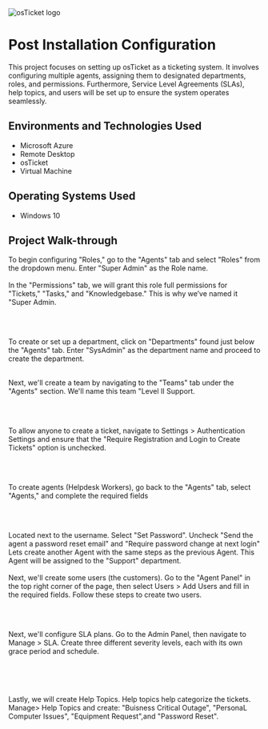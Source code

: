 <img src="https://i.imgur.com/Clzj7Xs.png" alt="osTicket logo"/>
</p>

<h1>Post Installation Configuration</h1>
This project focuses on setting up osTicket as a ticketing system. It involves configuring multiple agents, assigning them to designated departments, roles, and permissions. Furthermore, Service Level Agreements (SLAs), help topics, and users will be set up to ensure the system operates seamlessly.<br />

<h2>Environments and Technologies Used</h2>

- Microsoft Azure 
- Remote Desktop 
- osTicket
- Virtual Machine

<h2>Operating Systems Used </h2>

- Windows 10</b>


<h2>Project Walk-through</h2>

To begin configuring "Roles," go to the "Agents" tab and select "Roles" from the dropdown menu. Enter "Super Admin" as the Role name.<br/>
<br/> 
<img src="https://i.ibb.co/MP1WQRF/1.jpg" alt=""/>
<br/> 
In the "Permissions" tab, we will grant this role full permissions for "Tickets," "Tasks," and "Knowledgebase." This is why we’ve named it "Super Admin.
<br />
<br/> 

<img src="https://i.ibb.co/Nxfjw9n/2.jpg" alt=""/>
<br/>
<br/> 

To create or set up a department, click on "Departments" found just below the "Agents" tab. Enter "SysAdmin" as the department name and proceed to create the department.
<br />
<img src="https://i.ibb.co/ZgH1f6J/3.jpg" alt=""/>
<br/>
<br/> 

Next, we'll create a team by navigating to the "Teams" tab under the "Agents" section. We'll name this team "Level II Support.
<br/>
<br/> 

<img src="https://i.ibb.co/1X2PrGs/4.jpg" alt=""/>
<br/>
<br/> 

To allow anyone to create a ticket, navigate to Settings > Authentication Settings and ensure that the "Require Registration and Login to Create Tickets" option is unchecked.
<br/>
<br/> 

<img src="https://i.ibb.co/bLJtx3W/5.jpg" alt=""/>
<br/>
<br/> 

To create agents (Helpdesk Workers), go back to the "Agents" tab, select "Agents," and complete the required fields
<br/>
<br/> 
 
<img src="https://i.ibb.co/qM02CGy/6.jpg" alt=""/>
<br/>
<br/> 

Located next to the username. Select "Set Password". Uncheck "Send the agent a password reset email" and "Require password change at next login"
<br/>
<img src="https://i.ibb.co/QNs9JFx/7.jpg" alt=""/>
<br/>
Lets create another Agent with the same steps as the previous Agent. This Agent will be assigned to the "Support" department. 
<br/> 
<img src="https://i.ibb.co/J2RbZgg/8.jpg" alt=""/>
<img src="https://i.ibb.co/hcTGKkL/9.jpg" alt=""/>
<br/>
Next, we'll create some users (the customers). Go to the "Agent Panel" in the top right corner of the page, then select Users > Add Users and fill in the required fields. Follow these steps to create two users.
<br/>
<br/> 
  
<img src="https://i.ibb.co/HdDD6zw/10.jpg" alt=""/>
<br/>
<br/> 

Next, we'll configure SLA plans. Go to the Admin Panel, then navigate to Manage > SLA. Create three different severity levels, each with its own grace period and schedule.
<br/>
<br/> 
 
<img src="https://i.ibb.co/vx6gNsH/11.jpg" alt=""/>
<img src="https://i.ibb.co/1R99hLS/12.jpg" alt=""/>
<img src="https://i.ibb.co/qFw46YT/13.jpg" alt=""/>
<br/>
<br/> 

Lastly, we will create Help Topics. Help topics help categorize the tickets. Manage> Help Topics and create: "Buisness Critical Outage", "PersonaL Computer Issues", "Equipment Request",and "Password Reset". 
<br/>

<img src="https://i.ibb.co/Ssw6HHn/14.jpg" alt=""/>
<img src="https://i.ibb.co/6vFFPZ3/15.jpg" alt=""/>

